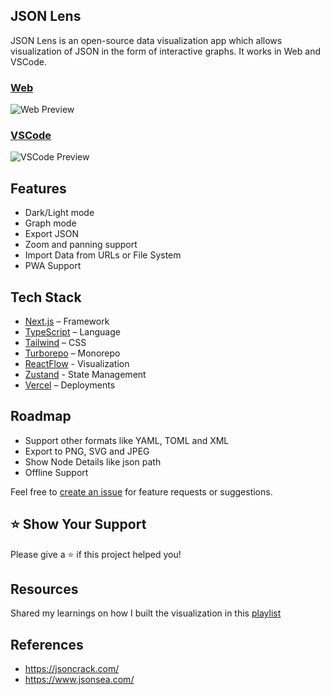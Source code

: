## JSON Lens

JSON Lens is an open-source data visualization app which allows visualization of JSON in the form of interactive graphs. It works in Web and VSCode.

### [Web](https://jsonlens.vercel.app/)

![Web Preview](https://github.com/mohitkumartoshniwal/jsonlens/raw/main/assets/web.gif)

### [VSCode](https://marketplace.visualstudio.com/items?itemName=mohitkumartoshniwal.jsonlens)

![VSCode Preview](https://github.com/mohitkumartoshniwal/jsonlens/raw/main/assets/extension.gif)

## Features

- Dark/Light mode
- Graph mode
- Export JSON
- Zoom and panning support
- Import Data from URLs or File System
- PWA Support

## Tech Stack

- [Next.js](https://nextjs.org/) – Framework
- [TypeScript](https://www.typescriptlang.org/) – Language
- [Tailwind](https://tailwindcss.com/) – CSS
- [Turborepo](https://turbo.build/repo) – Monorepo
- [ReactFlow](https://reactflow.dev/) - Visualization
- [Zustand](https://docs.pmnd.rs/zustand/getting-started/introduction) - State Management 
- [Vercel](https://vercel.com/) – Deployments 

## Roadmap

- Support other formats like YAML, TOML and XML
- Export to PNG, SVG and JPEG
- Show Node Details like json path
- Offline Support

Feel free to [create an issue](https://github.com/mohitkumartoshniwal/jsonlens/issues) for feature requests or suggestions.

## ⭐️ Show Your Support

Please give a ⭐️ if this project helped you!

## Resources 
Shared my learnings on how I built the visualization in this [playlist](https://www.youtube.com/playlist?list=PLpM_sf_d5YTP8tXfvK2uxdVYRnMffwMwr)

## References 

- https://jsoncrack.com/
- https://www.jsonsea.com/
